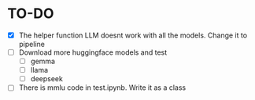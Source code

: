 # TO-DO
- [x] The helper function LLM doesnt work with all the models. Change it to pipeline
- [ ] Download more huggingface models and test
  - [ ] gemma
  - [ ] llama
  - [ ] deepseek
- [ ] There is mmlu code in test.ipynb. Write it as a class